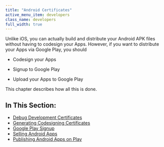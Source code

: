 ```yaml
---
title: "Android Certificates"
active_menu_item: developers
class_name: developers
full_width: true
---
```



Unlike iOS, you can actually build and distribute your Android APK files without having to codesign your Apps. However, if you want to distribute your Apps via Google Play, you should

 - Codesign your Apps

 - Signup to Google Play

 - Upload your Apps to Google Play

This chapter describes how all this is done.

## In This Section:

 - [Debug Development Certificates](/developers/user-guide/ac-mobile-build-phonegap/cordova/certificates/android-certificates/debug-development-certificates)
 - [Generating Codesigning Certificates](/developers/user-guide/ac-mobile-build-phonegap/cordova/certificates/android-certificates/generating-codesigning-certici)
 - [Google Play Signup](/developers/user-guide/ac-mobile-build-phonegap/cordova/certificates/android-certificates/google-play)
 - [Selling Android Apps](/developers/user-guide/ac-mobile-build-phonegap/cordova/certificates/android-certificates/selling-android-apps)
 - [Publishing Android Apps on Play](/developers/user-guide/ac-mobile-build-phonegap/cordova/certificates/android-certificates/publishing-android-apps-on-pla)